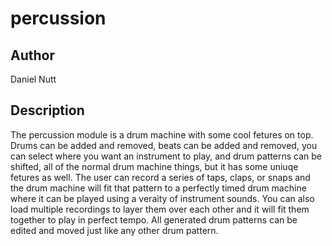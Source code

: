 # percussion

## Author 
Daniel Nutt

## Description
The percussion module is a drum machine with some cool fetures on top. Drums can be added and removed, beats can be added and removed, you can select where you want an instrument to play, and drum patterns can be shifted, all of the normal drum machine things, but it has some uniuqe fetures as well. The user can record a series of taps, claps, or snaps and the drum machine will fit that pattern to a perfectly timed drum machine where it can be played using a veraity of instrument sounds. You can also load multiple recordings to layer them over each other and it will fit them together to play in perfect tempo. All generated drum patterns can be edited and moved just like any other drum pattern. 
